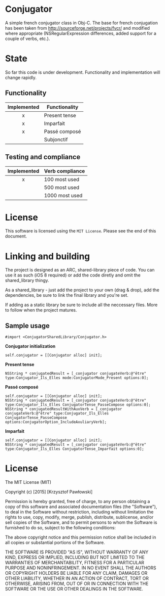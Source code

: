 # Conjugator

A simple french conjugator class in Obj-C. The base for french conjugation has been taken from <http://sourceforge.net/projects/fvcr/> and modified where appropriate (NSRegularExpression differences, added support for a couple of verbs, etc.).

# State

So far this code is under development. Functionality and implementation will change rapidly.

## Functionality

|Implemented|Functionality|
|:-----------:|-------------|
| x | Present tense |
| x | Imparfait 		|
| x | Passé composé |
|   | Subjonctif		|

## Testing and compliance

|Implemented|Verb compliance|
|:-----------:|-------------|
| x | 100 most used |
|   | 500 most used	|
|   | 1000 most used|

# License

This software is licensed using the `MIT License`. Please see the end of this document.

# Linking and building
The project is designed as an ARC, shared-library piece of code. You can use it as such (iOS 8 required) or add the code diretly and omit the shared_library thingy.

As a shared_library - just add the project to your own (drag & drop), add the dependencies, be sure to link the final library and you're set.

If adding as a static library be sure to include all the neccessary files. More to follow when the project matures.

## Sample usage

    #import <ConjugatorSharedLibrary/Conjugator.h>

**Conjugator initialization**

    self.conjugator = [[Conjugator alloc] init];

**Present tense**

    NSString * conjugatedResult = [_conjugator conjugateVerb:@"être" type:Conjugator_Ils_Elles mode:ConjugatorMode_Present options:0];

**Passé composé**

    self.conjugator = [[Conjugator alloc] init];
    NSString * conjugatedResult = [_conjugator conjugateVerb:@"être" type:Conjugator_Ils_Elles ConjugatorTense_PasseCompose options:0];
    NSString * conjugatedResultWithAuxVerb = [_conjugator conjugateVerb:@"être" type:Conjugator_Ils_Elles ConjugatorTense_PasseCompose options:ConjugatorOption_IncludeAxuliaryVerb];
    
**Imparfait**

    self.conjugator = [[Conjugator alloc] init];
    NSString * conjugatedResult = [_conjugator conjugateVerb:@"être" type:Conjugator_Ils_Elles ConjugatorTense_Imparfait options:0];
    
# License

The MIT License (MIT)

Copyright (c) [2015] [Krzysztof Pawłowski]

Permission is hereby granted, free of charge, to any person obtaining a copy
of this software and associated documentation files (the "Software"), to deal
in the Software without restriction, including without limitation the rights
to use, copy, modify, merge, publish, distribute, sublicense, and/or sell
copies of the Software, and to permit persons to whom the Software is
furnished to do so, subject to the following conditions:

The above copyright notice and this permission notice shall be included in all
copies or substantial portions of the Software.

THE SOFTWARE IS PROVIDED "AS IS", WITHOUT WARRANTY OF ANY KIND, EXPRESS OR
IMPLIED, INCLUDING BUT NOT LIMITED TO THE WARRANTIES OF MERCHANTABILITY,
FITNESS FOR A PARTICULAR PURPOSE AND NONINFRINGEMENT. IN NO EVENT SHALL THE
AUTHORS OR COPYRIGHT HOLDERS BE LIABLE FOR ANY CLAIM, DAMAGES OR OTHER
LIABILITY, WHETHER IN AN ACTION OF CONTRACT, TORT OR OTHERWISE, ARISING FROM,
OUT OF OR IN CONNECTION WITH THE SOFTWARE OR THE USE OR OTHER DEALINGS IN THE
SOFTWARE.

